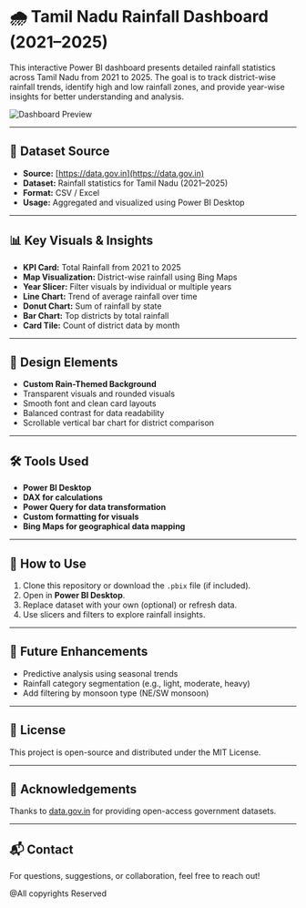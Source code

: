 # 🌧️ Tamil Nadu Rainfall Dashboard (2021–2025)

This interactive Power BI dashboard presents detailed rainfall statistics across Tamil Nadu from 2021 to 2025. The goal is to track district-wise rainfall trends, identify high and low rainfall zones, and provide year-wise insights for better understanding and analysis.

![Dashboard Preview](<img width="1437" height="805" alt="image" src="https://github.com/user-attachments/assets/8de31f45-4d2d-477e-8941-ff6570d22607" />
)

---

## 📁 Dataset Source

- **Source:** [https://data.gov.in](https://data.gov.in)
- **Dataset:** Rainfall statistics for Tamil Nadu (2021–2025)
- **Format:** CSV / Excel
- **Usage:** Aggregated and visualized using Power BI Desktop

---

## 📊 Key Visuals & Insights

- **KPI Card:** Total Rainfall from 2021 to 2025
- **Map Visualization:** District-wise rainfall using Bing Maps
- **Year Slicer:** Filter visuals by individual or multiple years
- **Line Chart:** Trend of average rainfall over time
- **Donut Chart:** Sum of rainfall by state
- **Bar Chart:** Top districts by total rainfall
- **Card Tile:** Count of district data by month

---

## 🎨 Design Elements

- **Custom Rain-Themed Background**
- Transparent visuals and rounded visuals
- Smooth font and clean card layouts
- Balanced contrast for data readability
- Scrollable vertical bar chart for district comparison

---

## 🛠 Tools Used

- **Power BI Desktop**
- **DAX for calculations**
- **Power Query for data transformation**
- **Custom formatting for visuals**
- **Bing Maps for geographical data mapping**

---

## 🚀 How to Use

1. Clone this repository or download the `.pbix` file (if included).
2. Open in **Power BI Desktop**.
3. Replace dataset with your own (optional) or refresh data.
4. Use slicers and filters to explore rainfall insights.

---

## 📌 Future Enhancements

- Predictive analysis using seasonal trends
- Rainfall category segmentation (e.g., light, moderate, heavy)
- Add filtering by monsoon type (NE/SW monsoon)

---

## 📄 License

This project is open-source and distributed under the MIT License.

---

## 🤝 Acknowledgements

Thanks to [data.gov.in](https://data.gov.in) for providing open-access government datasets.

---

## 📬 Contact

For questions, suggestions, or collaboration, feel free to reach out!

@All copyrights Reserved
